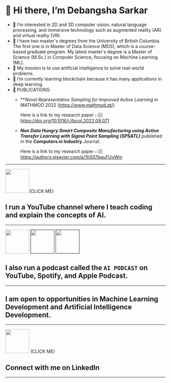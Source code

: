 # 👋 Hi there, I’m Debangsha Sarkar

- 👀 I’m interested in 2D and 3D computer vision, natural language processing, and immersive technology such as augmented reality (AR) and virtual reality (VR).
- 💼 I have two master's degrees from the University of British Columbia. The first one is in Master of Data Science (MDS), which is a course-based graduate program. My latest master's degree is a Master of Science (M.Sc.) in Computer Science, focusing on Machine Learning (ML).
- 🧐 My mission is to use artificial intelligence to solve real-world problems.
- 🌱 I’m currently learning blockchain because it has many applications in deep learning. 
- 🧾 PUBLICATIONS:
  - ***Novel Representative Sampling for Improved Active Learning* in MATHMOD 2022 (https://www.mathmod.at/).
    
    Here is a link to my research paper 👉🏽 https://doi.org/10.1016/j.ifacol.2022.09.071
    
  - ***Non Data Hungry Smart Composite Manufacturing using Active Transfer Learning with Sigma Point Sampling (SPSATL)*** published in      the **Computers in Industry** Journal.
    
    Here is a link to my research paper 👉🏽 https://authors.elsevier.com/a/1hS07bquFUvWm

__________________________________________________________________________________________

[<img src="https://www.freepnglogos.com/uploads/youtube-vector-logo-png-9.png" width="75" height="75">](https://www.youtube.com/@artificialliai)(CLICK ME) 

## I run a YouTube channel where I teach coding and explain the concepts of AI. 
__________________________________________________________________________________________

[<img src="https://www.freepnglogos.com/uploads/youtube-vector-logo-png-9.png" width="75" height="75">](https://youtube.com/playlist?list=PLV9VnT1svgQTRrlf_GopP0JiSUIpzOtjr) [<img src="https://seeklogo.com/images/A/apple-podcast-logo-0CF661058F-seeklogo.com.png" width="75" height="75">]() [<img src="https://e7.pngegg.com/pngimages/152/944/png-clipart-spotify-icon-spotify-music-playlist-computer-icons-streaming-media-spotify-text-logo.png" width="75" height="75">]()


## I also run a podcast called the `AI PODCAST` on YouTube, Spotify, and Apple Podcast.
__________________________________________________________________________________________

## I am open to opportunities in **Machine Learning Development** and **Artificial Intelligence Development**.

__________________________________________________________________________________________

[<img src="https://image.similarpng.com/very-thumbnail/2020/05/Beautiful-Linkedin-logo-PNG.png" width="75" height="75">](https://www.linkedin.com/in/debangsha-sarkar/) (CLICK ME) 

## Connect with me on LinkedIn

__________________________________________________________________________________________
<!---
Debangsha1992/Debangsha1992 is a ✨ special ✨ repository because its `README.md` (this file) appears on your GitHub profile.
You can click the Preview link to take a look at your changes.
--->

